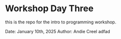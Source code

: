 # Workshop Day Three 
this is the repo for the intro to programming workshop. 

Date: January 10th, 2025
Author: Andie Creel 
adfad 